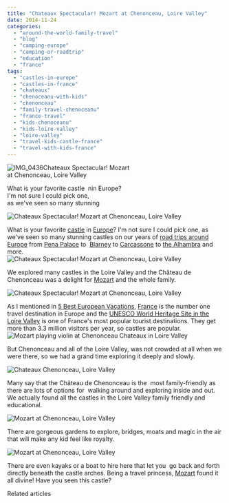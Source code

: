 ```yaml
---
title: "Chateaux Spectacular! Mozart at Chenonceau, Loire Valley"
date: 2014-11-24
categories: 
  - "around-the-world-family-travel"
  - "blog"
  - "camping-europe"
  - "camping-or-roadtrip"
  - "education"
  - "france"
tags: 
  - "castles-in-europe"
  - "castles-in-france"
  - "chateaux"
  - "chenoceanu-with-kids"
  - "chenonceau"
  - "family-travel-chenoceanu"
  - "france-travel"
  - "kids-chenoceanu"
  - "kids-loire-valley"
  - "loire-valley"
  - "travel-kids-castle-france"
  - "travel-with-kids-france"
---
```


![IMG_0436](https://pub-ac94b3f306b24c0dba4238943c97f2e1.r2.dev/6a00e5502a9507883301b8d0957b83970c.jpg)Chateaux Spectacular! Mozart  
at Chenonceau, Loire Valley  
  
What is your favorite castle  nin Europe?  
I'm not sure I could pick one,  
as we've seen so many stunning

<!--more-->  
![Chateaux Spectacular! Mozart at Chenonceau, Loire Valley](https://pub-ac94b3f306b24c0dba4238943c97f2e1.r2.dev/6a00e5502a9507883301bb07b385cb970d.png)  
  
What is your favorite [castle](https://pub-ac94b3f306b24c0dba4238943c97f2e1.r2.dev/2011/10/family-travel-austria-castle-photo-.html "castel photo europe austria") in [Europe](https://pub-ac94b3f306b24c0dba4238943c97f2e1.r2.dev/2013/09/best-places-to-visit-in-europe.html "best places to visit in Europe")? I'm not sure I could pick one, as we've seen so many stunning castles on our years of [road trips around Europe](https://pub-ac94b3f306b24c0dba4238943c97f2e1.r2.dev/2009/06/-6-month-european-family-road-trip-09.html "6 month road trip around Europe") from [Pena Palace](https://pub-ac94b3f306b24c0dba4238943c97f2e1.r2.dev/2008/07/pena-palace.html "Pena Palace") to  [Blarney](https://pub-ac94b3f306b24c0dba4238943c97f2e1.r2.dev/2013/06/blarney-castle-cork-ireland.html "blarney castle ") to [Carcassone](https://pub-ac94b3f306b24c0dba4238943c97f2e1.r2.dev/2006/10/carcassonne-med.html "Carcassonne castle") to [the Alhambra](https://pub-ac94b3f306b24c0dba4238943c97f2e1.r2.dev/2013/07/-alhambra-moorish-palace-in-granada-with-gypsy-guitar.html "the alhambra ") and more.  
![Chateaux Spectacular! Mozart at Chenonceau, Loire Valley](https://pub-ac94b3f306b24c0dba4238943c97f2e1.r2.dev/6a00e5502a9507883301bb07b3840c970d.png)

We explored many castles in the Loire Valley and the Château de Chenonceau was a delight for [Mozart](https://pub-ac94b3f306b24c0dba4238943c97f2e1.r2.dev/2014/06/mozart-sings-everything-we-are-original-song-supporting-environment.html "Beautful teen singer Mozart sings Everything we are") and the whole family.  
  
![Chateaux Spectacular! Mozart at Chenonceau, Loire Valley](https://pub-ac94b3f306b24c0dba4238943c97f2e1.r2.dev/6a00e5502a9507883301b7c70e339b970b.png)  
  
As I mentioned in [5 Best European Vacations](https://pub-ac94b3f306b24c0dba4238943c97f2e1.r2.dev/2012/02/5-best-european-family-vacations.html "5 best european family vacations"), [France](https://pub-ac94b3f306b24c0dba4238943c97f2e1.r2.dev/france/ "France travel tips") is the number one travel destination in Europe and the [UNESCO World Heritage Site in the Loire Valley](http://whc.unesco.org/en/list/933) is one of France's most popular tourist destinations. They get more than 3.3 million visitors per year, so castles are popular.  
![Mozart playing violin at Chenonceau Chateaux in Loire Valley](https://pub-ac94b3f306b24c0dba4238943c97f2e1.r2.dev/6a00e5502a9507883301b8d0981583970c.png)  
  
But Chenonceau and all of the Loire Valley, was not crowded at all when we were there, so we had a grand time exploring it deeply and slowly.  
  
![Chateaux  Chenonceau, Loire Valley](https://pub-ac94b3f306b24c0dba4238943c97f2e1.r2.dev/6a00e5502a9507883301bb07b385dd970d.png)  
  
Many say that the Château de Chenonceau is the  most family-friendly as there are lots of options for  walking around and exploring inside and out. We actually found all the castles in the Loire Valley family friendly and educational.  
  
![Mozart at Chenonceau, Loire Valley](https://pub-ac94b3f306b24c0dba4238943c97f2e1.r2.dev/6a00e5502a9507883301b7c70e31fb970b.png)  
  
There are gorgeous gardens to explore, bridges, moats and magic in the air that will make any kid feel like royalty.  
  
![Mozart at Chenonceau, Loire Valley](https://pub-ac94b3f306b24c0dba4238943c97f2e1.r2.dev/6a00e5502a9507883301b7c70e33bf970b.png)  
  
There are even kayaks or a boat to hire here that let you  go back and forth directly beneath the castle arches. Being a travel princess, [Mozart](https://pub-ac94b3f306b24c0dba4238943c97f2e1.r2.dev/2014/06/wings-mozart-rocks-little-mix-and-lookssings-like-a-pop-star.html "Teen singer Mozart rocks like a pop star wings") found it all divine! Have you seen this castle?

Related articles

